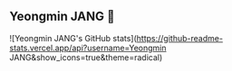 ## Yeongmin JANG 👋

![Yeongmin JANG's GitHub stats](https://github-readme-stats.vercel.app/api?username=Yeongmin JANG&show_icons=true&theme=radical)

<!--
**black4305/black4305** is a ✨ _special_ ✨ repository because its `README.md` (this file) appears on your GitHub profile.

Here are some ideas to get you started:

- 🔭 I’m currently working on ...
- 🌱 I’m currently learning ...
- 👯 I’m looking to collaborate on ...
- 🤔 I’m looking for help with ...
- 💬 Ask me about ...
- 📫 How to reach me: ...
- 😄 Pronouns: ...
- ⚡ Fun fact: ...
-->
